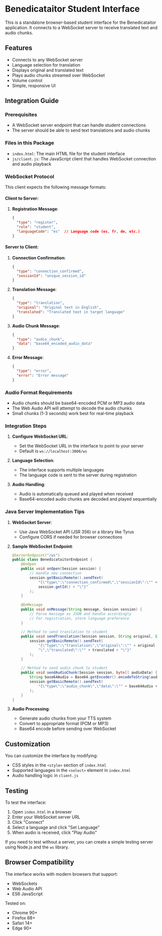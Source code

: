 # Benedicataitor Student Interface

This is a standalone browser-based student interface for the Benedicataitor application. It connects to a WebSocket server to receive translated text and audio chunks.

## Features

- Connects to any WebSocket server
- Language selection for translation
- Displays original and translated text
- Plays audio chunks streamed over WebSocket
- Volume control
- Simple, responsive UI

## Integration Guide

### Prerequisites

- A WebSocket server endpoint that can handle student connections
- The server should be able to send text translations and audio chunks

### Files in this Package

- `index.html`: The main HTML file for the student interface
- `js/client.js`: The JavaScript client that handles WebSocket connection and audio playback

### WebSocket Protocol

This client expects the following message formats:

#### Client to Server:

1. **Registration Message**:
   ```json
   {
     "type": "register",
     "role": "student",
     "languageCode": "es"  // Language code (es, fr, de, etc.)
   }
   ```

#### Server to Client:

1. **Connection Confirmation**:
   ```json
   {
     "type": "connection_confirmed",
     "sessionId": "unique_session_id"
   }
   ```

2. **Translation Message**:
   ```json
   {
     "type": "translation",
     "original": "Original text in English",
     "translated": "Translated text in target language"
   }
   ```

3. **Audio Chunk Message**:
   ```json
   {
     "type": "audio_chunk",
     "data": "base64_encoded_audio_data"
   }
   ```

4. **Error Message**:
   ```json
   {
     "type": "error",
     "error": "Error message"
   }
   ```

### Audio Format Requirements

- Audio chunks should be base64-encoded PCM or MP3 audio data
- The Web Audio API will attempt to decode the audio chunks
- Small chunks (1-3 seconds) work best for real-time playback

### Integration Steps

1. **Configure WebSocket URL**:
   - Set the WebSocket URL in the interface to point to your server
   - Default is `ws://localhost:3000/ws`

2. **Language Selection**:
   - The interface supports multiple languages
   - The language code is sent to the server during registration

3. **Audio Handling**:
   - Audio is automatically queued and played when received
   - Base64-encoded audio chunks are decoded and played sequentially

### Java Server Implementation Tips

1. **WebSocket Server**:
   - Use Java WebSocket API (JSR 356) or a library like Tyrus
   - Configure CORS if needed for browser connections

2. **Sample WebSocket Endpoint**:
   ```java
   @ServerEndpoint("/ws")
   public class BenedicataitorEndpoint {
       @OnOpen
       public void onOpen(Session session) {
           // Handle new connection
           session.getBasicRemote().sendText(
               "{\"type\":\"connection_confirmed\",\"sessionId\":\"" + 
               session.getId() + "\"}"
           );
       }
       
       @OnMessage
       public void onMessage(String message, Session session) {
           // Parse message as JSON and handle accordingly
           // For registration, store language preference
       }
       
       // Method to send translation to student
       public void sendTranslation(Session session, String original, String translated) {
           session.getBasicRemote().sendText(
               "{\"type\":\"translation\",\"original\":\"" + original + 
               "\",\"translated\":\"" + translated + "\"}"
           );
       }
       
       // Method to send audio chunk to student
       public void sendAudioChunk(Session session, byte[] audioData) {
           String base64Audio = Base64.getEncoder().encodeToString(audioData);
           session.getBasicRemote().sendText(
               "{\"type\":\"audio_chunk\",\"data\":\"" + base64Audio + "\"}"
           );
       }
   }
   ```

3. **Audio Processing**:
   - Generate audio chunks from your TTS system
   - Convert to appropriate format (PCM or MP3)
   - Base64 encode before sending over WebSocket

## Customization

You can customize the interface by modifying:

- CSS styles in the `<style>` section of `index.html`
- Supported languages in the `<select>` element in `index.html`
- Audio handling logic in `client.js`

## Testing

To test the interface:

1. Open `index.html` in a browser
2. Enter your WebSocket server URL
3. Click "Connect"
4. Select a language and click "Set Language"
5. When audio is received, click "Play Audio"

If you need to test without a server, you can create a simple testing server using Node.js and the `ws` library.

## Browser Compatibility

The interface works with modern browsers that support:
- WebSockets
- Web Audio API
- ES6 JavaScript

Tested on:
- Chrome 90+
- Firefox 88+
- Safari 14+
- Edge 90+